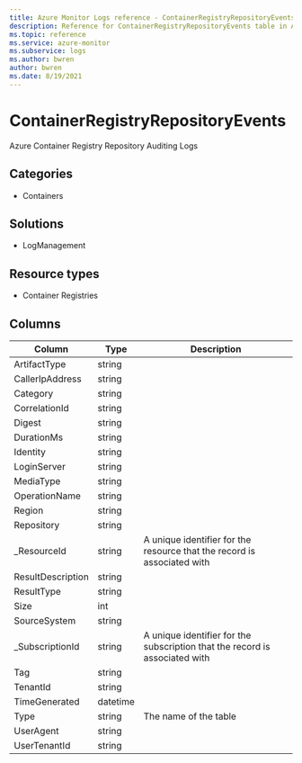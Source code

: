 ```yaml
---
title: Azure Monitor Logs reference - ContainerRegistryRepositoryEvents
description: Reference for ContainerRegistryRepositoryEvents table in Azure Monitor Logs.
ms.topic: reference
ms.service: azure-monitor
ms.subservice: logs
ms.author: bwren
author: bwren
ms.date: 8/19/2021
---
```


# ContainerRegistryRepositoryEvents

 Azure Container Registry Repository Auditing Logs

## Categories

- Containers
## Solutions

- LogManagement
## Resource types

- Container Registries




## Columns

|Column|Type|Description|
|---|---|---|
|ArtifactType|string||
|CallerIpAddress|string||
|Category|string||
|CorrelationId|string||
|Digest|string||
|DurationMs|string||
|Identity|string||
|LoginServer|string||
|MediaType|string||
|OperationName|string||
|Region|string||
|Repository|string||
|_ResourceId|string|A unique identifier for the resource that the record is associated with|
|ResultDescription|string||
|ResultType|string||
|Size|int||
|SourceSystem|string||
|_SubscriptionId|string|A unique identifier for the subscription that the record is associated with|
|Tag|string||
|TenantId|string||
|TimeGenerated|datetime||
|Type|string|The name of the table|
|UserAgent|string||
|UserTenantId|string||
